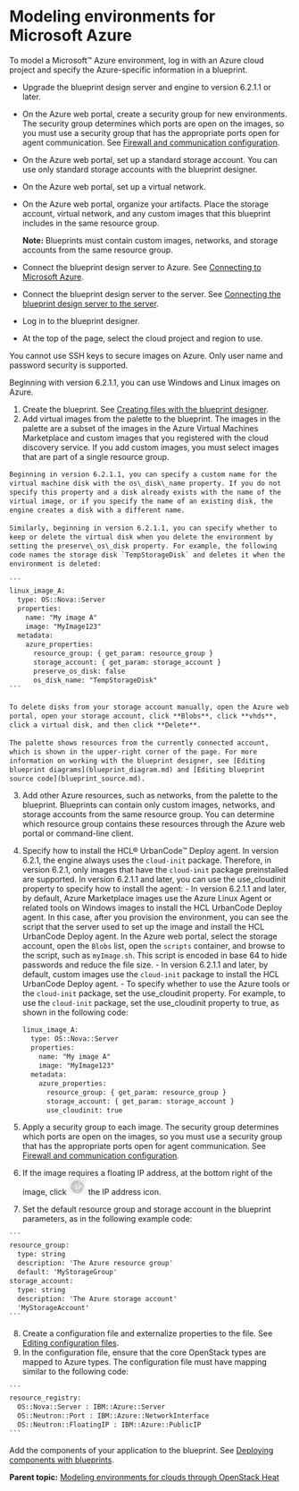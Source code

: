 # Modeling environments for Microsoft Azure

To model a Microsoft™ Azure environment, log in with an Azure cloud project and specify the Azure-specific information in a blueprint.

-   Upgrade the blueprint design server and engine to version 6.2.1.1 or later.
-   On the Azure web portal, create a security group for new environments. The security group determines which ports are open on the images, so you must use a security group that has the appropriate ports open for agent communication. See [Firewall and communication configuration](../../com.udeploy.install.doc/topics/agent_firewalls.md).
-   On the Azure web portal, set up a standard storage account. You can use only standard storage accounts with the blueprint designer.
-   On the Azure web portal, set up a virtual network.
-   On the Azure web portal, organize your artifacts. Place the storage account, virtual network, and any custom images that this blueprint includes in the same resource group.

    **Note:** Blueprints must contain custom images, networks, and storage accounts from the same resource group.

-   Connect the blueprint design server to Azure. See [Connecting to Microsoft Azure](cloud_connect_azure.md).
-   Connect the blueprint design server to the server. See [Connecting the blueprint design server to the server](../../com.udeploy.doc/topics/ucdp_integrate.md).
-   Log in to the blueprint designer.
-   At the top of the page, select the cloud project and region to use.

You cannot use SSH keys to secure images on Azure. Only user name and password security is supported.

Beginning with version 6.2.1.1, you can use Windows and Linux images on Azure.

1.   Create the blueprint. See [Creating files with the blueprint designer](blueprint_edit.md#).
2.   Add virtual images from the palette to the blueprint. The images in the palette are a subset of the images in the Azure Virtual Machines Marketplace and custom images that you registered with the cloud discovery service. If you add custom images, you must select images that are part of a single resource group.

    Beginning in version 6.2.1.1, you can specify a custom name for the virtual machine disk with the os\_disk\_name property. If you do not specify this property and a disk already exists with the name of the virtual image, or if you specify the name of an existing disk, the engine creates a disk with a different name.

    Similarly, beginning in version 6.2.1.1, you can specify whether to keep or delete the virtual disk when you delete the environment by setting the preserve\_os\_disk property. For example, the following code names the storage disk `TempStorageDisk` and deletes it when the environment is deleted:

    ```
    linux_image_A:
      type: OS::Nova::Server
      properties:
        name: "My image A"
        image: "MyImage123"
      metadata:
        azure_properties:
          resource_group: { get_param: resource_group }
          storage_account: { get_param: storage_account }
          preserve_os_disk: false
          os_disk_name: "TempStorageDisk"
    ```

    To delete disks from your storage account manually, open the Azure web portal, open your storage account, click **Blobs**, click **vhds**, click a virtual disk, and then click **Delete**.

    The palette shows resources from the currently connected account, which is shown in the upper-right corner of the page. For more information on working with the blueprint designer, see [Editing blueprint diagrams](blueprint_diagram.md) and [Editing blueprint source code](blueprint_source.md).

3.   Add other Azure resources, such as networks, from the palette to the blueprint. Blueprints can contain only custom images, networks, and storage accounts from the same resource group. You can determine which resource group contains these resources through the Azure web portal or command-line client.
4.   Specify how to install the HCL® UrbanCode™ Deploy agent. In version 6.2.1, the engine always uses the `cloud-init` package. Therefore, in version 6.2.1, only images that have the `cloud-init` package preinstalled are supported. In version 6.2.1.1 and later, you can use the use\_cloudinit property to specify how to install the agent:
    -   In version 6.2.1.1 and later, by default, Azure Marketplace images use the Azure Linux Agent or related tools on Windows images to install the HCL UrbanCode Deploy agent. In this case, after you provision the environment, you can see the script that the server used to set up the image and install the HCL UrbanCode Deploy agent. In the Azure web portal, select the storage account, open the `Blobs` list, open the `scripts` container, and browse to the script, such as `myImage.sh`. This script is encoded in base 64 to hide passwords and reduce the file size.
    -   In version 6.2.1.1 and later, by default, custom images use the `cloud-init` package to install the HCL UrbanCode Deploy agent.
    -   To specify whether to use the Azure tools or the `cloud-init` package, set the use\_cloudinit property. For example, to use the `cloud-init` package, set the use\_cloudinit property to true, as shown in the following code:

        ```
        linux_image_A:
          type: OS::Nova::Server
          properties:
            name: "My image A"
            image: "MyImage123"
          metadata:
            azure_properties:
              resource_group: { get_param: resource_group }
              storage_account: { get_param: storage_account }
              use_cloudinit: true
        ```

5.   Apply a security group to each image. The security group determines which ports are open on the images, so you must use a security group that has the appropriate ports open for agent communication. See [Firewall and communication configuration](../../com.udeploy.install.doc/topics/agent_firewalls.md). 
6.   If the image requires a floating IP address, at the bottom right of the image, click ![](../images/icons/ip_not_set.gif) the IP address icon. 
7.   Set the default resource group and storage account in the blueprint parameters, as in the following example code: 

    ```
    resource_group:
      type: string
      description: 'The Azure resource group'
      default: 'MyStorageGroup'
    storage_account:
      type: string
      description: 'The Azure storage account'
      'MyStorageAccount'
    ```

8.   Create a configuration file and externalize properties to the file. See [Editing configuration files](blueprint_configs.md).
9.   In the configuration file, ensure that the core OpenStack types are mapped to Azure types. The configuration file must have mapping similar to the following code:

    ```
    resource_registry:
      OS::Nova::Server : IBM::Azure::Server
      OS::Neutron::Port : IBM::Azure::NetworkInterface
      OS::Neutron::FloatingIP : IBM::Azure::PublicIP
    ```


Add the components of your application to the blueprint. See [Deploying components with blueprints](blueprint_deploy_env.md).

**Parent topic:** [Modeling environments for clouds through OpenStack Heat](../../com.edt.doc/topics/blueprint_edit_clouds.md)

